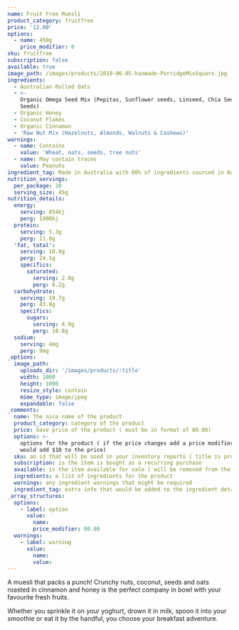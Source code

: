 ```yaml
---
name: Fruit Free Muesli
product_category: fruitfree
price: '12.00'
options:
  - name: 450g
    price_modifier: 0
sku: fruitfree
subscription: false
available: true
image_path: /images/products/2019-06-05-hanmade-PorridgeMixSquare.jpg
ingredients:
  - Australian Rolled Oats
  - >-
    Organic Omega Seed Mix (Pepitas, Sunflower seeds, Linseed, Chia Seed, Sesame
    Seeds)
  - Organic Honey
  - Coconut Flakes
  - Organic Cinnamon
  - 'Raw Nut Mix (Hazelnuts, Almonds, Walnuts & Cashews)'
warnings:
  - name: Contains
    value: 'Wheat, oats, seeds, tree nuts'
  - name: May contain traces
    value: Peanuts
ingredient_tag: Made in Australia with 80% of ingredients sourced in Australia
nutrition_servings:
  per_package: 10
  serving_size: 45g
nutrition_details:
  energy:
    serving: 854kj
    perg: 1900kj
  protein:
    serving: 5.3g
    perg: 11.8g
  'fat, total':
    serving: 10.8g
    perg: 24.1g
    specifics:
      saturated:
        serving: 2.8g
        perg: 6.2g
  carbohydrate:
    serving: 19.7g
    perg: 43.8g
    specifics:
      sugars:
        serving: 4.9g
        perg: 10.8g
  sodium:
    serving: 4mg
    perg: 9mg
_options:
  image_path:
    uploads_dir: '/images/products/:title'
    width: 1000
    height: 1000
    resize_style: contain
    mime_type: image/jpeg
    expandable: false
_comments:
  name: The nice name of the product
  product_category: category of the product
  price: base price of the product ( must be in format of 00.00)
  options: >-
    options for the product ( if the price changes add a price modifier +10.00
    would add $10 to the price)
  sku: an id that will be used in your inventory reports ( title is probably good )
  subscription: is the item is bought as a recurring purchase
  available: is the item available for sale ( will be removed from the site )
  ingredients: a list of ingredients for the product
  warnings: any ingredient warnings that might be required
  ingredient_tag: extra info that would be added to the ingredient details
_array_structures:
  options:
    - label: option
      value:
        name:
        price_modifier: 00.00
  warnings:
    - label: warning
      value:
        name:
        value:
---
```


A muesli that packs a punch\! Crunchy nuts, coconut, seeds and oats roasted in cinnamon and honey is the perfect company in bowl with your favourite fresh fruits.&nbsp;

Whether you sprinkle it on your yoghurt, drown it in milk, spoon it into your smoothie or eat it by the handful, you choose your breakfast adventure.